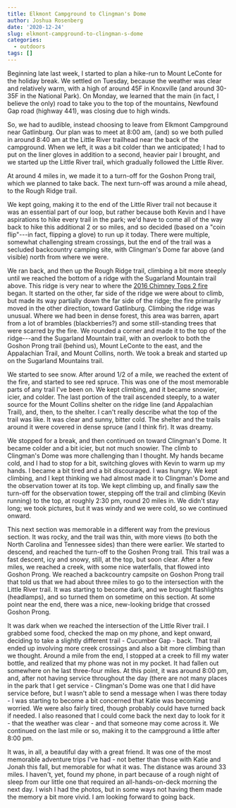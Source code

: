 ```yaml
---
title: Elkmont Campground to Clingman's Dome
author: Joshua Rosenberg
date: '2020-12-24'
slug: elkmont-campground-to-clingman-s-dome
categories:
  - outdoors
tags: []
---
```


Beginning late last week, I started to plan a hike-run 
to Mount LeConte for the holiday break. We settled on Tuesday, because the weather
was clear and relatively warm, with a high of around 45F in Knoxville (and around 30-35F
in the National Park). On Monday, we learned that the main (in fact, I believe the only)
road to take you to the top of the mountains, Newfound Gap road (highway 441), was closing due to high winds. 

So, we had to audible, instead choosing to leave from Elkmont Campground near Gatlinburg. Our plan 
was to meet at 8:00 am, (and) so we both pulled in around 8:40 am at the Little River trailhead near 
the back of the campground. When we left, it was a bit colder than we anticipated; I had to put on the liner gloves
in addition to a second, heavier pair I brought, and we started up the Little River trail, which gradually followed the 
Little River. 

At around 4 miles in, we made it to a turn-off for the Goshon Prong trail, which we planned to take back. The next turn-off was around a mile ahead, to the Rough Ridge trail.

We kept going, making it to the end of the Little River trail not because it was an essential part of our loop, but rather because both Kevin and I have aspirations to hike every trail in the park; we'd have to come all of the way back to hike this additional 2 or so miles, and so decided (based on a "coin flip"---in fact, flipping a glove) to run up it today. There were multiple, somewhat challenging stream crossings, but the end of the trail was a secluded backcountry camping site, with Clingman's Dome far above (and visible) north from where we were.

We ran back, and then up the Rough Ridge trail, climbing a bit more steeply until we reached the bottom of a ridge with the Sugarland Mountain trail above. This ridge is very near to where the [2016 Chimney Tops 2 fire](https://www.nps.gov/grsm/learn/chimney-tops-2-fire.htm) began. It started on the other, far side of the ridge we were about to climb, but made its way partially down the far side of the ridge; the fire primarily moved in the other direction, toward Gatlinburg. Climbing the ridge was unusual. Where we had been in dense forest, this area was barren, apart from a lot of brambles (blackberries?) and some still-standing trees that were scarred by the fire. We rounded a corner and made it to the top of the ridge---and the Sugarland Mountain trail, with an overlook to both the Goshon Prong trail (behind us), Mount LeConte to the east, and the Appalachian Trail, and Mount Collins, north. We took a break and started up on the Sugarland Mountains trail.

We started to see snow. After around 1/2 of a mile, we reached the extent of the fire, and started to see red spruce. This was one of the most memorable parts of any trail I've been on. We kept climbing, and it became snowier, icier, and colder. The last portion of the trail ascended steeply, to a water source for the Mount Collins shelter on the ridge line (and Appalachian Trail), and, then, to the shelter. I can't really describe what the top of the trail was like. It was clear and sunny, bitter cold. The shelter and the trails around it were covered in dense spruce (and I think fir). It was dreamy.

We stopped for a break, and then continued on toward Clingman's Dome. It became colder and a bit icier, but not much snowier. The climb to Clingman's Dome was more challenging than I thought. My hands became cold, and I had to stop for a bit, switching gloves with Kevin to warm up my hands. I became a bit tired and a bit discouraged. I was hungry. We kept climbing, and I kept thinking we had almost made it to Clingman's Dome and the observation tower at its top. We kept climbing up, and finally saw the turn-off for the observation tower, stepping off the trail and climbing (Kevin running) to the top, at roughly 2:30 pm, round 20 miles in. We didn't stay long; we took pictures, but it was windy and we were cold, so we continued onward. 

This next section was memorable in a different way from the previous section. It was rocky, and the trail was thin, with more views (to both the North Carolina and Tennessee sides) than there were earlier. We started to descend, and reached the turn-off to the Goshen Prong trail. This trail was a fast descent, icy and snowy, still, at the top, but soon clear. After a few miles, we reached a creek, with some nice waterfalls, that flowed into Goshon Prong. We reached a backcountry campsite on Goshon Prong trail that told us that we had about three miles to go to the intersection with the Little River trail. It was starting to become dark, and we brought flashlights (headlamps), and so turned them on sometime on this section. At some point near the end, there was a nice, new-looking bridge that crossed Goshon Prong. 

It was dark when we reached the intersection of the Little River trail. I grabbed some food, checked the map on my phone, and kept onward, deciding to take a slightly different trail - Cucumber Gap - back. That trail ended up involving more creek crossings and also a bit more climbing than we thought. Around a mile from the end, I stopped at a creek to fill my water bottle, and realized that my phone was not in my pocket. It had fallen out somewhere on he last three-four miles. At this point, it was around 8:00 pm, and, after not having service throughout the day (there are not many places in the park that I get service - Clingman's Dome was one that I did have service before, but I wasn't able to send a message when I was there today - I was starting to become a bit concerned that Katie was becoming worried. We were also fairly tired, though probably could have turned back if needed. I also reasoned that I could come back the next day to look for it - that the weather was clear - and that someone may come across it. We continued on the last mile or so, making it to the campground a little after 8:00 pm. 

It was, in all, a beautiful day with a great friend. It was one of the most memorable adventure trips I've had - not better than those with Katie and Jonah this fall, but memorable for what it was. The distance was around 33 miles. I haven't, yet, found my phone, in part because of a rough night of sleep from our little one that required an all-hands-on-deck morning the next day. I wish I had the photos, but in some ways not having them made the memory a bit more vivid. I am looking forward to going back.
